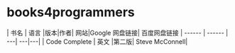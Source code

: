 # books4programmers

| 书名 | 语言 |版本|作者| 网站|Google 网盘链接| 百度网盘链接
| ------ | ------ | ---| ---|---|
|  Code Complete | 英文  |第二版| Steve McConnell|
